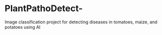 # PlantPathoDetect-
Image classification project for detecting diseases in tomatoes, maize, and potatoes using AI
